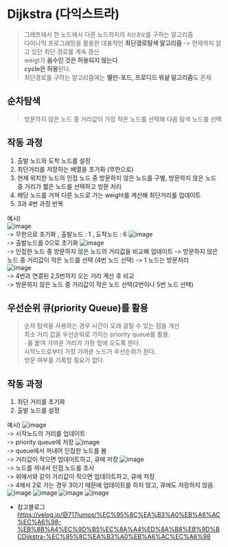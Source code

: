  # Dijkstra (다익스트라)
 > 그래프에서 한 노드에서 다른 노드까지의 ``최단경로``를 구하는 알고리즘      
 > 다이나믹 프로그래밍을 활용한 대표적인 **최단경로탐색 알고리즘** -> 현재까지 알고 있던 최단 경로를 계속 갱신      
 > weigt가 **음수인 것은 허용되지 않는다**.    
 > **cycle은 허용**된다.         
 > 최단경로를 구하는 알고리즘에는 **벨만-포드, 프로디드 워샬 알고리즘**도 존재         
 
 ## 순차탐색
 > 방문하지 않은 노드 중 거리값이 가장 작은 노드를 선택해 다음 탐색 노드를 선택
 
 ## 작동 과정
 1. 출발 노드와 도착 노드를 설정
 2. 최단거리를 저장하는 배열을 초기화 (무한으로)
 3. 현재 위치한 노드의 인접 노드 중 방문하지 않은 노드를 구별,
    방문하지 않은 노드 중 거리가 짧은 노드를 선택하고 방문 처리
 4. 해당 노드를 거쳐 다른 노드로 가는 weight를 계산해 최단거리를 업데이트
 5.  3과 4번 과정 반복

예시)       
![image](https://user-images.githubusercontent.com/104772331/211724409-80bf614e-6e6b-4966-9b04-065f6a47c064.png)     
-> 무한으로 초기화 , 출발노드 : 1 , 도착노드 : 6
![image](https://user-images.githubusercontent.com/104772331/211724533-595fe184-f8ab-4ca7-9941-e851e24129a8.png)        
-> 출발노드를 0으로 초기화
![image](https://user-images.githubusercontent.com/104772331/211724579-90cd7886-a711-4a28-9336-034bf92cc674.png)           
-> 인접한 노드 중 방문하지 않은 노드의 거리값을 비교해 업데이트
-> 방문하지 않은 노드 중 거리값이 작은 노드를 선택 (4번 노드 선택)
-> 1 노드는 방문처리              
![image](https://user-images.githubusercontent.com/104772331/211724993-2aa2aee4-4aa6-4656-ae03-c634b3a3a0f4.png)       
-> 4번과 연결된 2,5번까지 오는 거리 계산 후 비교           
-> 방문하지 않은 노드 중 거리값이 작은 노드 선택(2번이나 5번 노드 선택)        

 ## 우선순위 큐(priority Queue)를 활용
 > 순차 탐색을 사용하는 경우 시간이 오래 걸릴 수 있는 점을 개선        
 > 최소 거리 값을 우선순위로 가지는 priority queue를 활용.          
 > ``-``를 붙여 가까운 거리가 가장 앞에 오도록 한다.  
 > 시작노드로부터 가장 가까운 노드가 우선순위가 된다.    
 > 방문 여부를 기록할 필요가 없다.      
 
 ## 작동 과정 
 1. 최단 거리를 초기화
 2. 출발 노드를 설정

예시)
![image](https://user-images.githubusercontent.com/104772331/211726622-72ab7a34-66bf-4971-9566-2feaf04bfe70.png)       
-> 시작노드의 거리를 업데이트     
-> priority queue에 저장
![image](https://user-images.githubusercontent.com/104772331/211726727-b4303097-bed5-4ff5-b8c1-9527f3305880.png)          
-> queue에서 꺼내어 인접한 노드를 봄       
-> 거리값이 작으면 업데이트하고, 큐에 저장
![image](https://user-images.githubusercontent.com/104772331/211727108-1a34a30e-a8d4-4fda-afba-74241c43863a.png)           
-> 노드를 꺼내서 인접 노드를 조사   
-> 위에서와 같이 거리값이 작으면 업데이트하고, 큐에 저장   
-> 4에서 2로 가는 경우 3이기 때문에 업데이트를 하지 않고, 큐에도 저장하지 않음.    
![image](https://user-images.githubusercontent.com/104772331/211727680-3c26dcb6-c087-461f-8f8e-ecd5d760425e.png)
![image](https://user-images.githubusercontent.com/104772331/211727713-e7b64de6-6f8b-4ca0-b921-c6de3d424061.png)
![image](https://user-images.githubusercontent.com/104772331/211727734-895293b1-cf19-4803-b8dc-a3d08bc3d556.png)
![image](https://user-images.githubusercontent.com/104772331/211727766-4c75eb8a-bc37-4fb1-b15e-0b462db9a428.png)

+ 참고블로그  <https://velog.io/@717lumos/%EC%95%8C%EA%B3%A0%EB%A6%AC%EC%A6%98-%EB%8B%A4%EC%9D%B5%EC%8A%A4%ED%8A%B8%EB%9D%BCDijkstra-%EC%95%8C%EA%B3%A0%EB%A6%AC%EC%A6%98>
